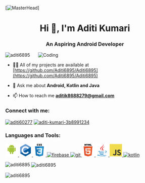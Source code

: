 [![MasterHead](https://1.bp.blogspot.com/-7A4WynwLsMw/XbBpCXG8fHI/AAAAAAAAMt4/uOa1bpLskYgrwGbllhSu2SDj_Mig8SXJQCLcBGAsYHQ/s1600/2000_600px.gif)]

<h1 align="center">Hi 👋, I'm Aditi Kumari</h1>
<h3 align="center">An Aspiring Android Developer</h3>
<img align="right" alt="Coding" width="400" src="https://miro.medium.com/v2/resize:fit:1400/1*qdAW1TjCN57h1lbuuzvchg.gif">

<p align="left"> <img src="https://komarev.com/ghpvc/?username=aditi6895&label=Profile%20views&color=0e75b6&style=flat" alt="aditi6895" /> </p>

- 👨‍💻 All of my projects are available at [https://github.com/Aditi6895/Aditi6895](https://github.com/Aditi6895/Aditi6895)

- 💬 Ask me about **Android, Kotlin and Java**

- 📫 How to reach me **aditik8688279@gmail.com**

<h3 align="left">Connect with me:</h3>
<p align="left">
<a href="https://twitter.com/aditi60277" target="blank"><img align="center" src="https://raw.githubusercontent.com/rahuldkjain/github-profile-readme-generator/master/src/images/icons/Social/twitter.svg" alt="aditi60277" height="30" width="40" /></a>
<a href="https://linkedin.com/in/aditi-kumari-3b8991234" target="blank"><img align="center" src="https://raw.githubusercontent.com/rahuldkjain/github-profile-readme-generator/master/src/images/icons/Social/linked-in-alt.svg" alt="aditi-kumari-3b8991234" height="30" width="40" /></a>
</p>

<h3 align="left">Languages and Tools:</h3>
<p align="left"> <a href="https://developer.android.com" target="_blank" rel="noreferrer"> <img src="https://raw.githubusercontent.com/devicons/devicon/master/icons/android/android-original-wordmark.svg" alt="android" width="40" height="40"/> </a> <a href="https://www.cprogramming.com/" target="_blank" rel="noreferrer"> <img src="https://raw.githubusercontent.com/devicons/devicon/master/icons/c/c-original.svg" alt="c" width="40" height="40"/> </a> <a href="https://www.w3schools.com/css/" target="_blank" rel="noreferrer"> <img src="https://raw.githubusercontent.com/devicons/devicon/master/icons/css3/css3-original-wordmark.svg" alt="css3" width="40" height="40"/> </a> <a href="https://firebase.google.com/" target="_blank" rel="noreferrer"> <img src="https://www.vectorlogo.zone/logos/firebase/firebase-icon.svg" alt="firebase" width="40" height="40"/> </a> <a href="https://git-scm.com/" target="_blank" rel="noreferrer"> <img src="https://www.vectorlogo.zone/logos/git-scm/git-scm-icon.svg" alt="git" width="40" height="40"/> </a> <a href="https://www.w3.org/html/" target="_blank" rel="noreferrer"> <img src="https://raw.githubusercontent.com/devicons/devicon/master/icons/html5/html5-original-wordmark.svg" alt="html5" width="40" height="40"/> </a> <a href="https://www.java.com" target="_blank" rel="noreferrer"> <img src="https://raw.githubusercontent.com/devicons/devicon/master/icons/java/java-original.svg" alt="java" width="40" height="40"/> </a> <a href="https://developer.mozilla.org/en-US/docs/Web/JavaScript" target="_blank" rel="noreferrer"> <img src="https://raw.githubusercontent.com/devicons/devicon/master/icons/javascript/javascript-original.svg" alt="javascript" width="40" height="40"/> </a> <a href="https://kotlinlang.org" target="_blank" rel="noreferrer"> <img src="https://www.vectorlogo.zone/logos/kotlinlang/kotlinlang-icon.svg" alt="kotlin" width="40" height="40"/> </a> </p>

<p><img align="left" src="https://github-readme-stats.vercel.app/api/top-langs?username=aditi6895&show_icons=true&locale=en&layout=compact" alt="aditi6895" /></p>

<p>&nbsp;<img align="center" src="https://github-readme-stats.vercel.app/api?username=aditi6895&show_icons=true&locale=en" alt="aditi6895" /></p>

<p><img align="center" src="https://github-readme-streak-stats.herokuapp.com/?user=aditi6895&" alt="aditi6895" /></p>
